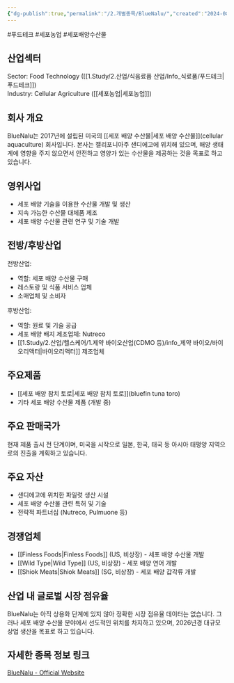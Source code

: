 ```yaml
---
{"dg-publish":true,"permalink":"/2.개별종목/BlueNalu/","created":"2024-08-31T08:30:41.504+09:00","updated":"2025-06-03T20:05:58.018+09:00"}
---
```


#푸드테크 #세포농업 #세포배양수산물

## 산업섹터

Sector: Food Technology ([[1.Study/2.산업/식음료픔 산업/Info_식료품/푸드테크\|푸드테크]])  
Industry: Cellular Agriculture ([[세포농업\|세포농업]])

## 회사 개요

BlueNalu는 2017년에 설립된 미국의 [[세포 배양 수산물\|세포 배양 수산물]](cellular aquaculture) 회사입니다. 본사는 캘리포니아주 샌디에고에 위치해 있으며, 해양 생태계에 영향을 주지 않으면서 안전하고 영양가 있는 수산물을 제공하는 것을 목표로 하고 있습니다.

## 영위사업

- 세포 배양 기술을 이용한 수산물 개발 및 생산
- 지속 가능한 수산물 대체품 제조
- 세포 배양 수산물 관련 연구 및 기술 개발

## 전방/후방산업

전방산업:

- 역할: 세포 배양 수산물 구매
- 레스토랑 및 식품 서비스 업체
- 소매업체 및 소비자

후방산업:

- 역할: 원료 및 기술 공급
- 세포 배양 배지 제조업체: Nutreco
- [[1.Study/2.산업/헬스케어/1.제약 바이오산업(CDMO 등)/info_제약 바이오/바이오리액터\|바이오리액터]] 제조업체

## 주요제품

- [[세포 배양 참치 토로\|세포 배양 참치 토로]](bluefin tuna toro)
- 기타 세포 배양 수산물 제품 (개발 중)

## 주요 판매국가

현재 제품 출시 전 단계이며, 미국을 시작으로 일본, 한국, 태국 등 아시아 태평양 지역으로의 진출을 계획하고 있습니다.

## 주요 자산

- 샌디에고에 위치한 파일럿 생산 시설
- 세포 배양 수산물 관련 특허 및 기술
- 전략적 파트너십 (Nutreco, Pulmuone 등)

## 경쟁업체

- [[Finless Foods\|Finless Foods]] (US, 비상장) - 세포 배양 수산물 개발
- [[Wild Type\|Wild Type]] (US, 비상장) - 세포 배양 연어 개발
- [[Shiok Meats\|Shiok Meats]] (SG, 비상장) - 세포 배양 갑각류 개발

## 산업 내 글로벌 시장 점유율

BlueNalu는 아직 상용화 단계에 있지 않아 정확한 시장 점유율 데이터는 없습니다. 그러나 세포 배양 수산물 분야에서 선도적인 위치를 차지하고 있으며, 2026년경 대규모 상업 생산을 목표로 하고 있습니다.

## 자세한 종목 정보 링크

[BlueNalu - Official Website](https://www.bluenalu.com/)